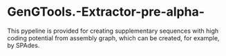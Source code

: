 # GenGTools.-Extractor-pre-alpha-
This pypeline is provided for creating supplementary sequences with high coding potential from assembly graph, which can be created, for example, by SPAdes.
